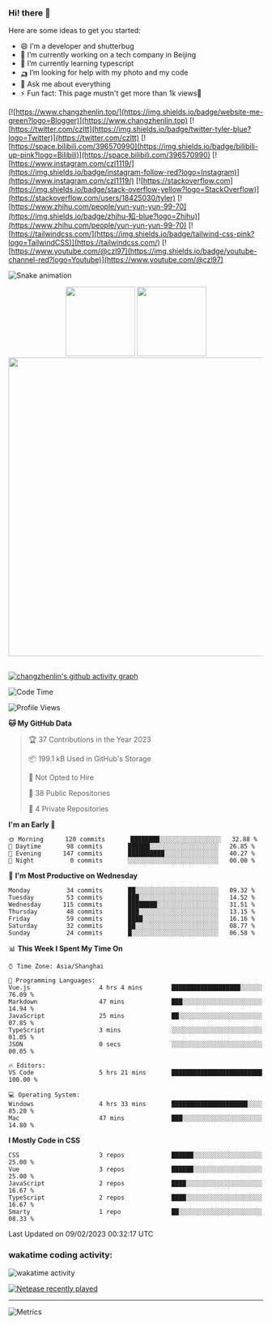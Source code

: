 
### Hi! there 👋


Here are some ideas to get you started:

- 😄 I’m a developer and shutterbug
- 🔭 I’m currently working on a tech company in Beijing
- 🌱 I’m currently learning typescript
- 🛺 I’m looking for help with my photo and my code
- 💬 Ask me about everything
- ⚡ Fun fact: This page mustn't get more than 1k views🤣

[![https://www.changzhenlin.top/](https://img.shields.io/badge/website-me-green?logo=Blogger)](https://www.changzhenlin.top)
[![https://twitter.com/czltt](https://img.shields.io/badge/twitter-tyler-blue?logo=Twitter)](https://twitter.com/czltt)
[![https://space.bilibili.com/396570990](https://img.shields.io/badge/bilibili-up-pink?logo=Bilibili)](https://space.bilibili.com/396570990)
[![https://www.instagram.com/czl1119/](https://img.shields.io/badge/instagram-follow-red?logo=Instagram)](https://www.instagram.com/czl1119/)
[![https://stackoverflow.com](https://img.shields.io/badge/stack-overflow-yellow?logo=StackOverflow)](https://stackoverflow.com/users/18425030/tyler)
[![https://www.zhihu.com/people/yun-yun-yun-99-70](https://img.shields.io/badge/zhihu-知-blue?logo=Zhihu)](https://www.zhihu.com/people/yun-yun-yun-99-70)
[![https://tailwindcss.com/](https://img.shields.io/badge/tailwind-css-pink?logo=TailwindCSS)](https://tailwindcss.com/)
[![https://www.youtube.com/@czl97](https://img.shields.io/badge/youtube-channel-red?logo=Youtube)](https://www.youtube.com/@czl97)






![Snake animation](https://github.com/changzhenlin/changzhenlin/blob/output/github-contribution-grid-snake.svg)

<!-- GitHub数据统计 -->
<div align="center">
  <img height="137px" src="https://github-readme-stats-git-masterrstaa-rickstaa.vercel.app/api?username=changzhenlin&hide_title=true&hide_border=true&show_icons=trueline_height=21&text_color=000&icon_color=000&theme=graywhite" />
  <img height="137px" src="https://github-readme-stats-git-masterrstaa-rickstaa.vercel.app/api/top-langs/?username=changzhenlin&hide_title=true&hide_border=true&layout=compact&langs_count=6&text_color=000&icon_color=fff&theme=graywhite" />
</div>

<!-- 连续提交代码天数记录 -->
<div align="center">
<!--   <img style="float:right" width="260" src="https://media.giphy.com/media/G90BPjJbzidJIbVs54/giphy.gif" /> -->
  <img width="590" src="https://github-readme-streak-stats.herokuapp.com/?user=changzhenlin&hide_border=true" />
</div>
<br>

<!-- [![changzhenlin's github activity graph](https://activity-graph.herokuapp.com/graph?username=changzhenlin&theme=dracula)](https://github.com/changzhenlin) -->
[![changzhenlin's github activity graph](https://github-readme-activity-graph.cyclic.app/graph?username=changzhenlin&theme=dracula&hide_border=true)](https://github.com/changzhenlin)


<!--START_SECTION:waka-->
![Code Time](http://img.shields.io/badge/Code%20Time-2%2C556%20hrs%2034%20mins-blue)

![Profile Views](http://img.shields.io/badge/Profile%20Views-2-blue)

**🐱 My GitHub Data** 

> 🏆 37 Contributions in the Year 2023
 > 
> 📦 199.1 kB Used in GitHub's Storage 
 > 
> 🚫 Not Opted to Hire
 > 
> 📜 38 Public Repositories 
 > 
> 🔑 4 Private Repositories  
 > 
**I'm an Early 🐤** 

```text
🌞 Morning      120 commits       ████████░░░░░░░░░░░░░░░░░   32.88 % 
🌆 Daytime       98 commits       ██████░░░░░░░░░░░░░░░░░░░   26.85 % 
🌃 Evening      147 commits       ██████████░░░░░░░░░░░░░░░   40.27 % 
🌙 Night          0 commits       ░░░░░░░░░░░░░░░░░░░░░░░░░   00.00 % 

```
📅 **I'm Most Productive on Wednesday** 

```text
Monday          34 commits       ██░░░░░░░░░░░░░░░░░░░░░░░   09.32 % 
Tuesday         53 commits       ███░░░░░░░░░░░░░░░░░░░░░░   14.52 % 
Wednesday      115 commits       ████████░░░░░░░░░░░░░░░░░   31.51 % 
Thursday        48 commits       ███░░░░░░░░░░░░░░░░░░░░░░   13.15 % 
Friday          59 commits       ████░░░░░░░░░░░░░░░░░░░░░   16.16 % 
Saturday        32 commits       ██░░░░░░░░░░░░░░░░░░░░░░░   08.77 % 
Sunday          24 commits       █░░░░░░░░░░░░░░░░░░░░░░░░   06.58 % 

```


📊 **This Week I Spent My Time On** 

```text
⌚︎ Time Zone: Asia/Shanghai

💬 Programming Languages: 
Vue.js                   4 hrs 4 mins        ███████████████████░░░░░░   76.09 % 
Markdown                 47 mins             ███░░░░░░░░░░░░░░░░░░░░░░   14.94 % 
JavaScript               25 mins             ██░░░░░░░░░░░░░░░░░░░░░░░   07.85 % 
TypeScript               3 mins              ░░░░░░░░░░░░░░░░░░░░░░░░░   01.05 % 
JSON                     0 secs              ░░░░░░░░░░░░░░░░░░░░░░░░░   00.05 % 

🔥 Editors: 
VS Code                  5 hrs 21 mins       █████████████████████████   100.00 % 

💻 Operating System: 
Windows                  4 hrs 33 mins       █████████████████████░░░░   85.20 % 
Mac                      47 mins             ███░░░░░░░░░░░░░░░░░░░░░░   14.80 % 

```

**I Mostly Code in CSS** 

```text
CSS                      3 repos             ██████░░░░░░░░░░░░░░░░░░░   25.00 % 
Vue                      3 repos             ██████░░░░░░░░░░░░░░░░░░░   25.00 % 
JavaScript               2 repos             ████░░░░░░░░░░░░░░░░░░░░░   16.67 % 
TypeScript               2 repos             ████░░░░░░░░░░░░░░░░░░░░░   16.67 % 
Smarty                   1 repo              ██░░░░░░░░░░░░░░░░░░░░░░░   08.33 % 

```



 Last Updated on 09/02/2023 00:32:17 UTC
<!--END_SECTION:waka-->

### wakatime coding activity:
![wakatime activity](https://wakatime.com/share/@49f7718f-695e-418d-8c8b-7a1308f135bf/80f4e743-f82f-43f5-8990-3e247b6b16c5.svg)

[![Netease recently played](https://netease-recent-profile.vercel.app/?id=437226058&width=850)](https://netease-recent-profile.vercel.app/?id=437226058&width=850)

---
![Metrics](https://metrics.lecoq.io/changzhenlin?template=classic&isocalendar=1&reactions=1&skyline=1&activity=1&gists=1&achievements=1&pagespeed=1&chess=1&fortune=1&nightscout=1&tweets=1&wakatime=1&poopmap=1&stock=1&splatoon=1&screenshot=1&base=header%2C%20activity%2C%20community%2C%20repositories%2C%20metadata&base.indepth=false&base.hireable=false&base.skip=false&isocalendar=false&isocalendar.duration=half-year&reactions=false&reactions.limit=200&reactions.limit.issues=100&reactions.limit.discussions=100&reactions.limit.discussions.comments=100&reactions.days=0&reactions.display=absolute&achievements=false&achievements.threshold=C&achievements.secrets=true&achievements.display=detailed&achievements.limit=0&activity=false&activity.limit=5&activity.load=300&activity.days=14&activity.visibility=all&activity.timestamps=false&activity.filter=all&gists=false&skyline=false&skyline.year=current-year&skyline.frames=60&skyline.quality=0.5&skyline.compatibility=false&skyline.settings=%7B%0A%20%20%22url%22%3A%20%22https%3A%2F%2Fskyline.github.com%2F%24%7Blogin%7D%2F%24%7Byear%7D%22%2C%0A%20%20%22ready%22%3A%20%22%5B...document.querySelectorAll('span')%5D.map(span%20%3D%3E%20span.innerText).includes('Share%20on%20Twitter')%22%2C%0A%20%20%22wait%22%3A%201%2C%0A%20%20%22hide%22%3A%20%22button%2C%20footer%2C%20a%22%0A%7D%0A&pagespeed=false&pagespeed.url=.user.website&pagespeed.detailed=true&pagespeed.screenshot=false&pagespeed.pwa=false&tweets=false&tweets.user=czltt&tweets.attachments=false&tweets.limit=2&wakatime=false&wakatime.url=https%3A%2F%2Fwakatime.com&wakatime.user=current&wakatime.sections=time%2C%20projects%2C%20projects-graphs%2C%20languages%2C%20languages-graphs%2C%20editors%2C%20os&wakatime.days=7&wakatime.limit=5&wakatime.languages.other=false&wakatime.repositories.visibility=all&chess=false&chess.user=.user.login&chess.animation=%7B%0A%20%20%22size%22%3A%2040%2C%0A%20%20%22delay%22%3A%203%2C%0A%20%20%22duration%22%3A%200.6%0A%7D%0A&fortune=false&nightscout=false&nightscout.url=https%3A%2F%2Fexample.herokuapp.com&nightscout.datapoints=12&nightscout.lowalert=80&nightscout.highalert=180&nightscout.urgentlowalert=50&nightscout.urgenthighalert=250&poopmap=false&poopmap.days=7&screenshot=false&screenshot.title=Screenshot&screenshot.url=changzhenlin.top&screenshot.selector=body&screenshot.mode=image&screenshot.viewport=%7B%0A%20%20%22width%22%3A%201280%2C%0A%20%20%22height%22%3A%201280%0A%7D%0A&screenshot.wait=0&screenshot.background=true&splatoon=false&splatoon.sections=player%2C%20versus%2C%20salmon-run&splatoon.versus.limit=1&splatoon.salmon.limit=1&splatoon.statink=false&splatoon.source=splatnet&stock=false&stock.duration=1d&stock.interval=5m&config.timezone=Etc%2FGMT-8)

